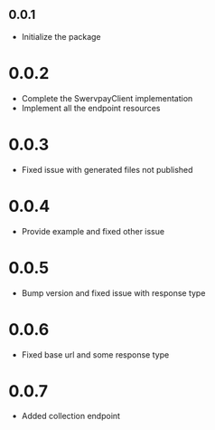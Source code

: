 ## 0.0.1

- Initialize the package

# 0.0.2

- Complete the SwervpayClient implementation
- Implement all the endpoint resources

# 0.0.3

- Fixed issue with generated files not published

# 0.0.4

- Provide example and fixed other issue

# 0.0.5

- Bump version and fixed issue with response type

# 0.0.6

- Fixed base url and some response type

# 0.0.7

- Added collection endpoint
